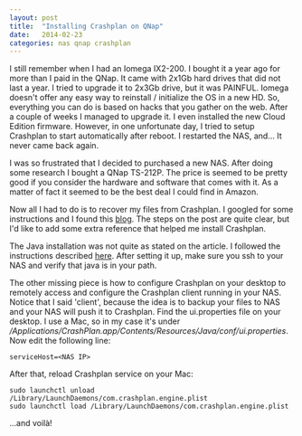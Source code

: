 ```yaml
---
layout: post
title:  "Installing Crashplan on QNap"
date:   2014-02-23
categories: nas qnap crashplan
---
```


I still remember when I had an Iomega IX2-200. I bought it a year ago for more than I paid in the QNap. It came with 2x1Gb hard drives that did not last a year. I tried to upgrade it to 2x3Gb drive, but it was PAINFUL. Iomega doesn't offer any easy way to reinstall / initialize the OS in a new HD. So, everything you can do is based on hacks that you gather on the web. After a couple of weeks I managed to upgrade it. I even installed the new Cloud Edition firmware. However, in one unfortunate day, I tried to setup Crashplan to start automatically after reboot. I restarted the NAS, and... It never came back again. 

I was so frustrated that I decided to purchased a new NAS. After doing some research I bought a QNap TS-212P. The price is seemed to be pretty good if you consider the hardware and software that comes with it. As a matter of fact it seemed to be the best deal I could find in Amazon. 

Now all I had to do is to recover my files from Crashplan. I googled for some instructions and I found this [blog](http://orawik.blogspot.com/2012/08/set-up-crashplan-on-qnap-nas-using-qpkg.html). The steps on the post are quite clear, but I'd like to add some extra reference that helped me install Crashplan.

The Java installation was not quite as stated on the article. I followed the instructions described [here](http://wiki.qnap.com/wiki/Category:JavaRuntimeEnviroment). After setting it up, make sure you ssh to your NAS and verify that java is in your path. 

The other missing piece is how to configure Crashplan on your desktop to remotely access and configure the Crashplan client running in your NAS. Notice that I said 'client', because the idea is to backup your files to NAS and your NAS will push it to Crashplan. Find the ui.properties file on your desktop. I use a Mac, so in my case it's under _/Applications/CrashPlan.app/Contents/Resources/Java/conf/ui.properties_. Now edit the following line:

```
serviceHost=<NAS IP>
```

After that, reload Crashplan service on your Mac:

```
sudo launchctl unload /Library/LaunchDaemons/com.crashplan.engine.plist
sudo launchctl load /Library/LaunchDaemons/com.crashplan.engine.plist
```

...and voilà!